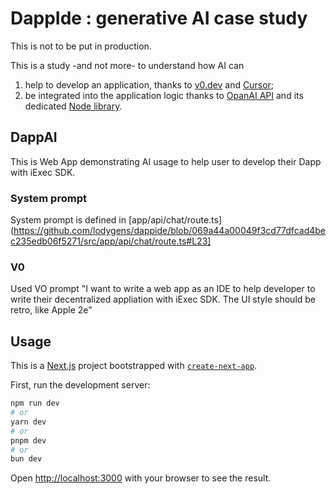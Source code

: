 # DappIde : generative AI case study

This is not to be put in production.

This is a study -and not more- to understand how AI can
1. help to develop an application, thanks to [v0.dev](https://v0.dev) and [Cursor](https://www.cursor.com/);
2. be integrated into the application logic thanks to [OpanAI API](https://openai.com/api/) and its dedicated [Node library](https://www.npmjs.com/package/openai).

## DappAI
This is Web App demonstrating AI usage to help user to develop their Dapp with iExec SDK.

### System prompt
System prompt is defined in [app/api/chat/route.ts](https://github.com/lodygens/dappide/blob/069a44a00049f3cd77dfcad4bec235edb06f5271/src/app/api/chat/route.ts#L23]

### V0
Used VO prompt 
"I want to write a web app as an IDE to help developer to write their decentralized appliation with iExec SDK. The UI style should be retro, like Apple 2e"

## Usage

This is a [Next.js](https://nextjs.org) project bootstrapped with [`create-next-app`](https://nextjs.org/docs/app/api-reference/cli/create-next-app).

First, run the development server:

```bash
npm run dev
# or
yarn dev
# or
pnpm dev
# or
bun dev
```

Open [http://localhost:3000](http://localhost:3000) with your browser to see the result.
